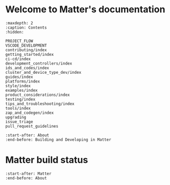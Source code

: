 # Welcome to Matter's documentation

```{toctree}
:maxdepth: 2
:caption: Contents
:hidden:

PROJECT_FLOW
VSCODE_DEVELOPMENT
contributing/index
getting_started/index
ci-cd/index
development_controllers/index
ids_and_codes/index
cluster_and_device_type_dev/index
guides/index
platforms/index
style/index
examples/index
product_considerations/index
testing/index
tips_and_troubleshooting/index
tools/index
zap_and_codegen/index
upgrading
issue_triage
pull_request_guidelines
```

```{include} README.md
:start-after: About
:end-before: Building and Developing in Matter
```

# Matter build status

```{include} README.md
:start-after: Matter
:end-before: About
```
